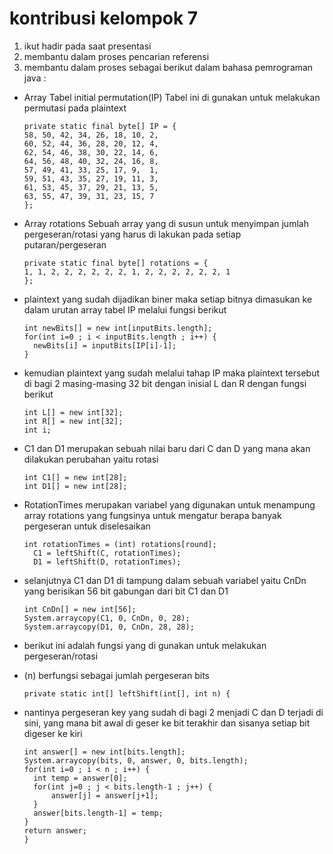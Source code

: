 # kontribusi kelompok 7
1. ikut hadir pada saat presentasi
2. membantu dalam proses pencarian referensi
3. membantu dalam proses sebagai berikut dalam bahasa pemrograman java :

- Array Tabel initial permutation(IP) Tabel ini di gunakan untuk melakukan permutasi pada plaintext

      private static final byte[] IP = { 
      58, 50, 42, 34, 26, 18, 10, 2,
      60, 52, 44, 36, 28, 20, 12, 4,
      62, 54, 46, 38, 30, 22, 14, 6,
      64, 56, 48, 40, 32, 24, 16, 8,
      57, 49, 41, 33, 25, 17, 9,  1,
      59, 51, 43, 35, 27, 19, 11, 3,
      61, 53, 45, 37, 29, 21, 13, 5,
      63, 55, 47, 39, 31, 23, 15, 7 
      };
- Array rotations Sebuah array yang di susun untuk menyimpan jumlah pergeseran/rotasi yang harus di lakukan pada setiap putaran/pergeseran

      private static final byte[] rotations = {
      1, 1, 2, 2, 2, 2, 2, 2, 1, 2, 2, 2, 2, 2, 2, 1
      };
- plaintext yang sudah dijadikan biner maka setiap bitnya dimasukan ke dalam urutan array tabel IP melalui fungsi berikut

      int newBits[] = new int[inputBits.length];
      for(int i=0 ; i < inputBits.length ; i++) {
        newBits[i] = inputBits[IP[i]-1];
      }
- kemudian plaintext yang sudah melalui tahap IP maka plaintext tersebut di bagi 2 masing-masing 32 bit dengan inisial L dan R dengan fungsi berikut

      int L[] = new int[32];
      int R[] = new int[32];
      int i;

- C1 dan D1 merupakan sebuah nilai baru dari C dan D yang mana akan dilakukan perubahan yaitu rotasi

      int C1[] = new int[28];
      int D1[] = new int[28];
- RotationTimes merupakan variabel yang digunakan untuk menampung array rotations yang fungsinya untuk mengatur berapa banyak pergeseran untuk diselesaikan

      int rotationTimes = (int) rotations[round];  
        C1 = leftShift(C, rotationTimes);
        D1 = leftShift(D, rotationTimes);
- selanjutnya C1 dan D1 di tampung dalam sebuah variabel yaitu CnDn yang berisikan 56 bit gabungan dari bit C1 dan D1

      int CnDn[] = new int[56];
      System.arraycopy(C1, 0, CnDn, 0, 28);
      System.arraycopy(D1, 0, CnDn, 28, 28);

- berikut ini adalah fungsi yang di gunakan untuk melakukan pergeseran/rotasi

- (n) berfungsi sebagai jumlah pergeseran bits

      private static int[] leftShift(int[], int n) {
- nantinya pergeseran key yang sudah di bagi 2 menjadi C dan D terjadi di sini, yang mana bit awal di geser ke bit terakhir dan sisanya setiap bit digeser ke kiri

      int answer[] = new int[bits.length];
      System.arraycopy(bits, 0, answer, 0, bits.length);
      for(int i=0 ; i < n ; i++) {
        int temp = answer[0];
        for(int j=0 ; j < bits.length-1 ; j++) {
            answer[j] = answer[j+1];
        }
        answer[bits.length-1] = temp;
      }
      return answer;
      }
